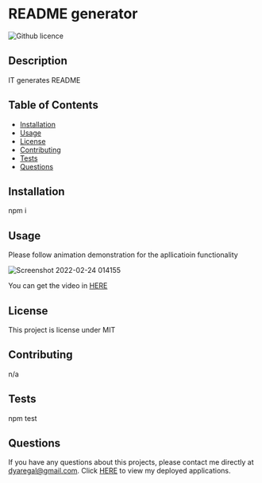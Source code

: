 # README generator
  ![Github licence](http://img.shields.io/badge/license-MIT-blue.svg)
  
  
  ## Description 
  IT generates README
  
  ## Table of Contents
  * [Installation](#installation)
  * [Usage](#usage)
  * [License](#license)
  * [Contributing](#contributing)
  * [Tests](#tests)
  * [Questions](#questions)
  
  ## Installation 
  npm i
  
  ## Usage 
  Please follow animation demonstration for the apllicatioin functionality
  
  ![Screenshot 2022-02-24 014155](https://user-images.githubusercontent.com/88856885/155621427-bd708c8c-69d6-4678-b142-72d016fde3ff.png)
  
 You can get the video in [HERE](https://drive.google.com/file/d/1IQnx-hgh7Hq6TWZNq2Jm8YtdVkG7MR_K/view?usp=sharing)

  
  ## License 
  This project is license under MIT
  
  ## Contributing 
  n/a
  
  ## Tests
  npm test
  
  ## Questions
  If you have any questions about this projects, please contact me directly at dyaregal@gmail.com. Click [HERE](https://github.com/yaregaldt) to view my deployed applications.
